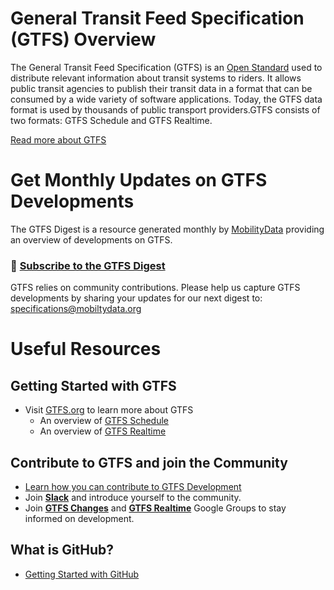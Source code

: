 # General Transit Feed Specification (GTFS) Overview
The General Transit Feed Specification (GTFS) is an [Open Standard](https://www.interoperablemobility.org/definitions/#open_standard) used to distribute relevant information about transit systems to riders. It allows public transit agencies to publish their transit data in a format that can be consumed by a wide variety of software applications. Today, the GTFS data format is used by thousands of public transport providers.GTFS consists of two formats: GTFS Schedule and GTFS Realtime.

[Read more about GTFS](https://gtfs.org/)

# Get Monthly Updates on GTFS Developments
The GTFS Digest is a resource generated monthly by [MobilityData](https://mobilitydata.org/) providing an overview of developments on GTFS. 

### **🔔 [Subscribe to the GTFS Digest](https://groups.google.com/g/gtfs-updates)**

GTFS relies on community contributions. Please help us capture GTFS developments by sharing your updates for our next digest to: [specifications@mobiltydata.org](mailto:specifications@mobiltydata.org)

# Useful Resources
## Getting Started with GTFS
- Visit [GTFS.org](https://gtfs.org/) to learn more about GTFS
  - An overview of [GTFS Schedule](https://gtfs.org/schedule/)
  - An overview of [GTFS Realtime](https://gtfs.org/realtime/)

## Contribute to GTFS and join the Community

- [Learn how you can contribute to GTFS Development](https://github.com/google/transit/blob/master/CONTRIBUTING.md)
- Join [__Slack__](https://share.mobilitydata.org/slack) and introduce yourself to the community.
- Join [__GTFS Changes__](https://groups.google.com/g/gtfs-changes) and [__GTFS Realtime__](https://groups.google.com/g/gtfs-realtime) Google Groups to stay informed on development.


## What is GitHub? 
* [Getting Started with GitHub](https://docs.github.com/en/get-started)
